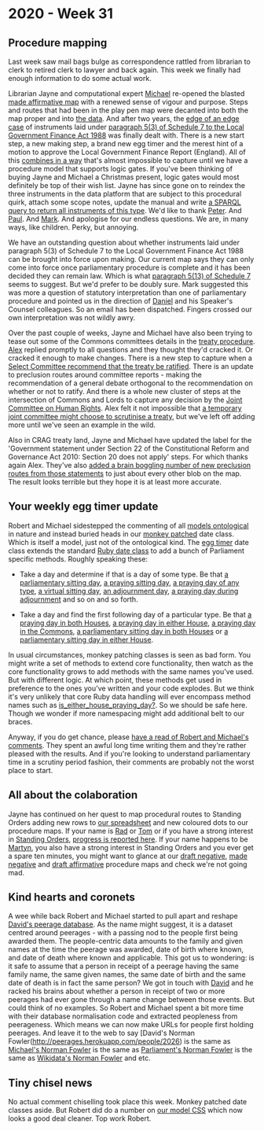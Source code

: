 # 2020 - Week 31

## Procedure mapping

Last week saw mail bags bulge as correspondence rattled from librarian to clerk to retired clerk to lawyer and back again. This week we finally had enough information to do some actual work.

Librarian Jayne and computational expert [Michael](https://twitter.com/fantasticlife) re-opened the blasted [made affirmative map](https://ukparliament.github.io/ontologies/procedure/flowcharts/sis/made-affirmative.pdf) with a renewed sense of vigour and purpose. Steps and routes that had been in the play pen map were decanted into both the map proper and into [the data](https://procedures.azurewebsites.net/Procedures/1/graph). And after two years, the [edge of an edge case](https://trello.com/c/N5dvDiQK/7-edge-case-made-affirmative) of instruments laid under [paragraph 5(3) of Schedule 7 to the Local Government Finance Act 1988](https://www.legislation.gov.uk/ukpga/1988/41/schedule/7/paragraph/5#schedule-7-paragraph-5-3) was finally dealt with. There is a new start step, a new making step, a brand new egg timer and the merest hint of a motion to approve the Local Government Finance Report (England). All of this [combines in a way](https://trello.com/c/7QNYUXm1/152-local-gov-finance-sis-report-rejected-instrument-stops-being-law) that's almost impossible to capture until we have a procedure model that supports logic gates. If you've been thinking of buying Jayne and Michael a Christmas present, logic gates would most definitely be top of their wish list. Jayne has since gone on to reindex the three instruments in the data platform that are subject to this procedural quirk, attach some scope notes, update the manual and write [a SPARQL query to return all instruments of this type](https://ukparliament.github.io/ontologies/procedure/meta/queries/instrument-types/statutory-instruments/#made-affirmative-instruments-under-paragraph-53-of-schedule-7-to-the-local-government-finance-act-1988). We'd like to thank [Peter](https://twitter.com/Peter_in_London). And [Paul](https://www.linkedin.com/in/paul-evans-23540544/). And [Mark](https://www.linkedin.com/in/mark-hutton-0ab80a51/). And apologise for our endless questions. We are, in many ways, like children. Perky, but annoying.

We have an outstanding question about whether instruments laid under paragraph 5(3) of Schedule 7 to the Local Government Finance Act 1988 can be brought into force upon making. Our current map says they can only come into force once parliamentary procedure is complete and it has been decided they can remain law. Which is what [paragraph 5(13) of Schedule 7](https://www.legislation.gov.uk/ukpga/1988/41/schedule/7/paragraph/5#schedule-7-paragraph-5-13) seems to suggest. But we'd prefer to be doubly sure. Mark suggested this was more a question of statutory interpretation than one of parliamentary procedure and pointed us in the direction of [Daniel](https://www.danielgreenberg.co.uk/) and his Speaker's Counsel colleagues. So an email has been dispatched. Fingers crossed our own interpretation was not wildly awry.

Over the past couple of weeks, Jayne and Michael have also been trying to tease out some of the Commons committees details in the [treaty procedure](https://ukparliament.github.io/ontologies/procedure/flowcharts/crag-treaties/crag-treaties.pdf). [Alex](https://twitter.com/AlexanderHorne1) replied promptly to all questions and they thought they'd cracked it. Or cracked it enough to make changes. There is a new step to capture when a [Select Committee recommend that the treaty be ratified](https://trello.com/c/8vCibo0j/145-treaties-commons-committee). There is an update to preclusion routes around committee reports - making the recommendation of a general debate orthogonal to the recommendation on whether or not to ratify. And there is a whole new cluster of steps at the intersection of Commons and Lords to capture any decision by the [Joint Committee on Human Rights](https://committees.parliament.uk/committee/93/human-rights-joint-committee). Alex felt it not impossible that [a temporary joint committee might choose to scrutinise a treaty](https://trello.com/c/8vCibo0j/145-treaties-commons-committee), but we've left off adding more until we've seen an example in the wild.

Also in CRAG treaty land, Jayne and Michael have updated the label for the 'Government statement under Section 22 of the Constitutional Reform and Governance Act 2010: Section 20 does not apply' steps. For which thanks again Alex. They've also [added a brain boggling number of new preclusion routes from those statements](https://trello.com/c/a3QhUI0Q/143-treaty-procedure-section-20-does-not-apply-preclusions) to just about every other blob on the map. The result looks terrible but they hope it is at least more accurate.

## Your weekly egg timer update

Robert and Michael sidestepped the commenting of all [models ontological](https://ukparliament.github.io/ontologies/) in nature and instead buried heads in our [monkey patched](https://en.wikipedia.org/wiki/Monkey_patch) date class. Which is itself a model, just not of the ontological kind. The [egg timer](http://parliament-calendar.herokuapp.com/) date class extends the standard [Ruby date class](https://ruby-doc.org/stdlib-2.7.1/libdoc/date/rdoc/Date.html) to add a bunch of Parliament specific methods. Roughly speaking these:

* Take a day and determine if that is a day of some type. Be that [a parliamentary sitting day](https://github.com/fantasticlife/egg-timer/blob/master/lib/monkey_patching/date.rb#L59), [a praying sitting day](https://github.com/fantasticlife/egg-timer/blob/master/lib/monkey_patching/date.rb#L49), [a praying day of any type](https://github.com/fantasticlife/egg-timer/blob/master/lib/monkey_patching/date.rb#L267), [a virtual sitting day](https://github.com/fantasticlife/egg-timer/blob/master/lib/monkey_patching/date.rb#L44), [an adjournment day](https://github.com/fantasticlife/egg-timer/blob/master/lib/monkey_patching/date.rb#L69), [a praying day during adjournment](https://github.com/fantasticlife/egg-timer/blob/master/lib/monkey_patching/date.rb#L111) and so on and so forth.

* Take a day and find the first following day of a particular type. Be that [a praying day in both Houses](https://github.com/fantasticlife/egg-timer/blob/master/lib/monkey_patching/date.rb#L314), [a praying day in either House](https://github.com/fantasticlife/egg-timer/blob/master/lib/monkey_patching/date.rb#L285), [a praying day in the Commons](https://github.com/fantasticlife/egg-timer/blob/master/lib/monkey_patching/date.rb#L343), [a parliamentary sitting day in both Houses](https://github.com/fantasticlife/egg-timer/blob/master/lib/monkey_patching/date.rb#L372) or [a parliamentary sitting day in either House](https://github.com/fantasticlife/egg-timer/blob/master/lib/monkey_patching/date.rb#L401).

In usual circumstances, monkey patching classes is seen as bad form. You might write a set of methods to extend core functionality, then watch as the core functionality grows to add methods with the same names you've used. But with different logic. At which point, these methods get used in preference to the ones you've written and your code explodes. But we think it's very unlikely that core Ruby data handling will ever encompass method names such as [is_either_house_praying_day?](https://github.com/fantasticlife/egg-timer/blob/master/lib/monkey_patching/date.rb#L267). So we should be safe here. Though we wonder if more namespacing might add additional belt to our braces.

Anyway, if you do get chance, please [have a read of Robert and Michael's comments](https://github.com/fantasticlife/egg-timer/blob/master/lib/monkey_patching/date.rb). They spent an awful long time writing them and they're rather pleased with the results. And if you're looking to understand parliamentary time in a scrutiny period fashion, their comments are probably not the worst place to start.

## All about the colaboration

Jayne has continued on her quest to map procedural routes to Standing Orders adding new rows to [our spreadsheet](https://docs.google.com/spreadsheets/d/1HkFYQ2bJeYGCnbTNBv-bQAiFL33n7fx1kgY30R5Gbz4/edit?usp=sharing) and new coloured dots to our procedure maps. If your name is [Rad](https://radoslawzubek.com/) or [Tom](https://twitter.com/tomgfleming) or if you have a strong interest in [Standing Orders](https://www.parliament.uk/site-information/glossary/standing-orders/), [progress is reported here](https://trello.com/c/VJUF5xkl/161-adding-standing-order-citation-blobs-on-procedures). If your name happens to be [Martyn](https://twitter.com/martynpatrick), you also have a strong interest in Standing Orders and you ever get a spare ten minutes, you might want to glance at our [draft negative](https://ukparliament.github.io/ontologies/procedure/flowcharts/sis/draft-negative.pdf), [made negative](https://ukparliament.github.io/ontologies/procedure/flowcharts/sis/made-negative.pdf) and [draft affirmative](https://ukparliament.github.io/ontologies/procedure/flowcharts/sis/draft-affirmative.pdf) procedure maps and check we're not going mad.

## Kind hearts and coronets

A wee while back Robert and Michael started to pull apart and reshape [David's peerage database](http://www.peerages.info/). As the name might suggest, it is a dataset centred around peerages - with a passing nod to the people first being awarded them. The people-centric data amounts to the family and given names at the time the peerage was awarded, date of birth where known, and date of death where known and applicable. This got us to wondering: is it safe to assume that a person in receipt of a peerage having the same family name, the same given names, the same date of birth and the same date of death is in fact the same person? We got in touch with [David](https://twitter.com/clerkly) and he racked his brains about whether a person in receipt of two or more peerages had ever gone through a name change between those events. But could think of no examples. So Robert and Michael spent a bit more time with their database normalisation code and extracted peopleness from peerageness. Which means we can now make URLs for people first holding peerages. And leave it to the web to say [David's Norman Fowler(http://peerages.herokuapp.com/people/2026) is the same as [Michael's Norman Fowler](https://membersafter1832.historyofparliamentonline.org/members/289) is the same as [Parliament's Norman Fowler](https://membersafter1832.historyofparliamentonline.org/members/289) is the same as [Wikidata's Norman Fowler](https://www.wikidata.org/wiki/Q332919) and etc.

## Tiny chisel news

No actual comment chiselling took place this week. Monkey patched date classes aside. But Robert did do a number on [our model CSS](https://ukparliament.github.io/ontologies/) which now looks a good deal cleaner. Top work Robert.







